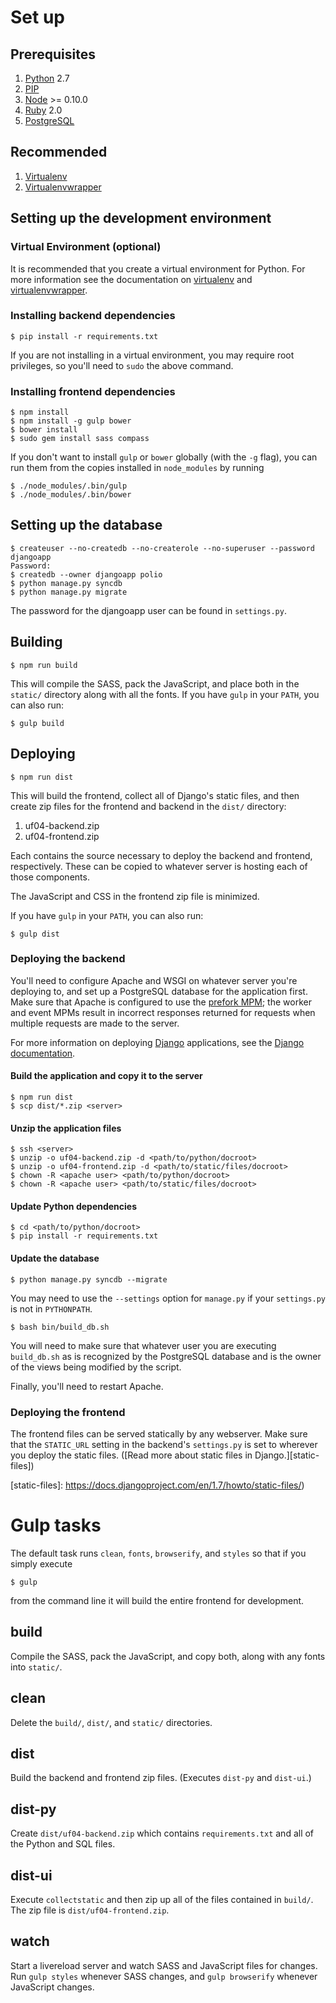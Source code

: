 # Set up

## Prerequisites

1. [Python][] 2.7
2. [PIP][]
3. [Node][] >= 0.10.0
4. [Ruby][] 2.0
5. [PostgreSQL][]

## Recommended

1. [Virtualenv][]
2. [Virtualenvwrapper][]

## Setting up the development environment

### Virtual Environment (optional)

It is recommended that you create a virtual environment for Python. For more
information see the documentation on [virtualenv][] and [virtualenvwrapper][].

### Installing backend dependencies

    $ pip install -r requirements.txt

If you are not installing in a virtual environment, you may require root
privileges, so you'll need to `sudo` the above command.

### Installing frontend dependencies

    $ npm install
    $ npm install -g gulp bower
    $ bower install
    $ sudo gem install sass compass

If you don't want to install `gulp` or `bower` globally (with the `-g` flag),
you can run them from the copies installed in `node_modules` by running

    $ ./node_modules/.bin/gulp
    $ ./node_modules/.bin/bower

## Setting up the database

    $ createuser --no-createdb --no-createrole --no-superuser --password djangoapp
    Password: 
    $ createdb --owner djangoapp polio
    $ python manage.py syncdb
    $ python manage.py migrate

The password for the djangoapp user can be found in `settings.py`.

## Building

    $ npm run build

This will compile the SASS, pack the JavaScript, and place both in the `static/`
directory along with all the fonts. If you have `gulp` in your `PATH`, you can
also run:

    $ gulp build

## Deploying

    $ npm run dist

This will build the frontend, collect all of Django's static files, and then
create zip files for the frontend and backend in the `dist/` directory:

1. uf04-backend.zip
2. uf04-frontend.zip

Each contains the source necessary to deploy the backend and frontend,
respectively. These can be copied to whatever server is hosting each of those
components.

The JavaScript and CSS in the frontend zip file is minimized.

If you have `gulp` in your `PATH`, you can also run:

    $ gulp dist

### Deploying the backend

You'll need to configure Apache and WSGI on whatever server you're deploying to,
and set up a PostgreSQL database for the application first. Make sure that
Apache is configured to use the
[prefork MPM](https://httpd.apache.org/docs/2.4/mpm.html); the worker and event
MPMs result in incorrect responses returned for requests when multiple requests
are made to the server.

For more information on deploying [Django][] applications, see the
[Django documentation](https://docs.djangoproject.com/en/1.7/howto/deployment/).

#### Build the application and copy it to the server

    $ npm run dist
    $ scp dist/*.zip <server>

#### Unzip the application files

    $ ssh <server>
    $ unzip -o uf04-backend.zip -d <path/to/python/docroot>
    $ unzip -o uf04-frontend.zip -d <path/to/static/files/docroot>
    $ chown -R <apache user> <path/to/python/docroot>
    $ chown -R <apache user> <path/to/static/files/docroot>

#### Update Python dependencies

    $ cd <path/to/python/docroot>
    $ pip install -r requirements.txt

#### Update the database

    $ python manage.py syncdb --migrate

You may need to use the `--settings` option for `manage.py` if your
`settings.py` is not in `PYTHONPATH`.

    $ bash bin/build_db.sh

You will need to make sure that whatever user you are executing `build_db.sh` as
is recognized by the PostgreSQL database and is the owner of the views being
modified by the script.

Finally, you'll need to restart Apache.

### Deploying the frontend

The frontend files can be served statically by any webserver. Make sure that
the `STATIC_URL` setting in the backend's `settings.py` is set to wherever you
deploy the static files. ([Read more about static files in Django.][static-files])

[static-files]: https://docs.djangoproject.com/en/1.7/howto/static-files/)

# Gulp tasks

The default task runs `clean`, `fonts`, `browserify`, and `styles` so that if
you simply execute

    $ gulp

from the command line it will build the entire frontend for development.

## build

Compile the SASS, pack the JavaScript, and copy both, along with any fonts into
`static/`.

## clean

Delete the `build/`, `dist/`, and `static/` directories.

## dist

Build the backend and frontend zip files. (Executes `dist-py` and `dist-ui`.)

## dist-py

Create `dist/uf04-backend.zip` which contains `requirements.txt` and all of the
Python and SQL files.

## dist-ui

Execute `collectstatic` and then zip up all of the files contained in `build/`.
The zip file is `dist/uf04-frontend.zip`.

## watch

Start a livereload server and watch SASS and JavaScript files for changes. Run
`gulp styles` whenever SASS changes, and `gulp browserify` whenever JavaScript
changes.

[Django]: https://djangoproject.com/
[Node]: http://nodejs.org/
[PIP]: https://pip.pypa.io/en/latest/
[PostgreSQL]: http://www.postgresql.org/
[Python]: http://python.org
[Ruby]: https://www.ruby-lang.org/en/
[Virtualenv]: https://virtualenv.pypa.io/en/latest/
[Virtualenvwrapper]: https://virtualenvwrapper.readthedocs.org/en/latest/
